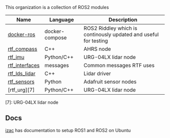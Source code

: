 This organization is a collection of ROS2 modules

| Name                | Language       | Description |
|---------------------|----------------|--------------------------------------------|
| [docker-ros][2]     | docker-compose | ROS2 Riddley which is continously updated and useful for testing
| [rtf_compass][1]    | C++            | AHRS node
| [rtf_imu][6]        | Python/C++     | URG-04LX lidar node
| [rtf_interfaces][3] | messages       | Common messages RTF uses
| [rtf_lds_lidar][4]  | C++            | Lidar driver
| [rtf_sensors][5]    | Python         | Adafruit sensor nodes
| [rtf_urg][7] | Python/C++ | URG-04LX lidar node

[1]: https://github.com/RecklessTedsFunland/rtf_compass
[2]: https://github.com/RecklessTedsFunland/docker-ros
[3]: https://github.com/RecklessTedsFunland/rtf_interfaces
[4]: https://github.com/RecklessTedsFunland/rtf_lds_lidar
[5]: https://github.com/RecklessTedsFunland/rtf_sensors
[6]: https://github.com/RecklessTedsFunland/rtf_imu
[7]: URG-04LX lidar node

## Docs

[izac](https://github.com/RecklessTedsFunland/izac/tree/master) has documentation to setup ROS1 and ROS2 on Ubuntu
